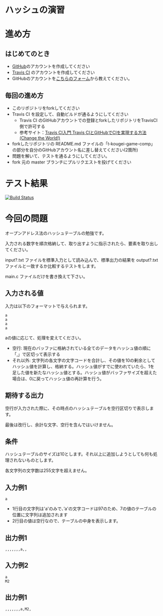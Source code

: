# ハッシュの演習

# 進め方
## はじめてのとき
* [GitHub](https://github.com/)のアカウントを作成してください
* [Travis CI](https://travis-ci.org/) のアカウントを作成してください
* GitHubのアカウントを[こちらのフォーム](https://goo.gl/forms/anAdoxqPKVt8sJGZ2)から教えてください。
## 毎回の進め方
* このリポジトリをforkしてください
* Travis CI を設定して、自動ビルドが通るようにしてください
   * Travis CI のGitHubアカウントでの登録とforkしたリポジトリをTravisCI側で許可する
   * 参考サイト：[Travis CI入門 Travis CIとGitHubでCIを実現する方法(Change the World!)](http://changesworlds.com/2014/09/introduction-to-travis-ci-and-github-001/)
* forkしたリポジトリの README.md ファイルの「t-kougei-game-comp」の部分を自分のGitHubアカウント名に差し替えてください(2箇所)
* 問題を解いて、テストを通るようにしてください。
* fork 元の master ブランチにプルリクエストを投げてください

# テスト結果

[![Build Status](https://travis-ci.org/t-kougei-game-comp/ring_buffer.svg?branch=master)](https://travis-ci.org/t-kougei-game-comp/ring_buffer)

# 今回の問題

オープンアドレス法のハッシュテーブルの勉強です。

入力される数字を順次格納して、取り出すように指示されたら、要素を取り出してください。

input?.txt ファイルを標準入力として読み込んで、標準出力の結果を output?.txt ファイルと一致するか比較するテストをします。

main.c ファイルだけを書き換えて下さい。

## 入力される値
入力は以下のフォーマットで与えられます。
~~~
a
a
a
a
~~~

aの値に応じて、処理を変えてください。
* 空行: 現在のバッファに格納されている全てのデータをハッシュ値の順に「,」で区切って表示する
* それ以外: 文字列の各文字の文字コードを合計し、その値を10の剰余としてハッシュ値を計算し、格納する。ハッシュ値がすでに使われていたら、1を足した値を新たなハッシュ値とする。ハッシュ値がバッファサイズを超えた場合は、0に戻ってハッシュ値の再計算を行う。

## 期待する出力

空行が入力された際に、その時点のハッシュテーブルを空行区切りで表示します。

最後は改行し、余計な文字、空行を含んではいけません。

## 条件
ハッシュテーブルのサイズは10とします。それ以上に追加しようとしても何も処理されないものとします。

各文字列の文字数は255文字を超えません。

## 入力例1
~~~
a

~~~
* 1行目の文字列は'a'のみで、’a'の文字コードは97のため、7の値のテーブルの位置に文字列は追加されます
* 2行目の値は空行なので、テーブルの中身を表示します。

## 出力例1
~~~
,,,,,,,a,,
~~~

## 入力例2
~~~
a
M2

~~~

## 出力例1
~~~
,,,,,,,a,M2,
~~~

